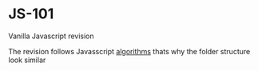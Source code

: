 # JS-101

 Vanilla Javascript revision

 The revision follows Javasscript [algorithms](https://the-algorithms.com/language/javascript) thats why the folder structure look similar
